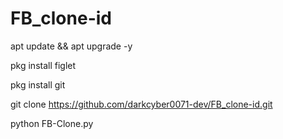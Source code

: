 # FB_clone-id

apt update  && apt upgrade -y

pkg install figlet

pkg install git 

git clone https://github.com/darkcyber0071-dev/FB_clone-id.git

python FB-Clone.py

